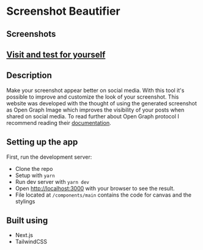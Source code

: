 # Screenshot Beautifier

## Screenshots

## [Visit and test for yourself](https://screenshot-beautifier.vercel.app/)

## Description 
Make your screenshot appear better on social media. With this tool it's possible to improve and customize the look of your screenshot. This website was developed with the thought of using the generated screenshot as Open Graph Image which improves the visibility of your posts when shared on social media. To read further about Open Graph protocol I recommend reading their [documentation](https://ogp.me/).

## Setting up the app

First, run the development server:

- Clone the repo
- Setup with `yarn`
- Run dev server with `yarn dev`
- Open [http://localhost:3000](http://localhost:3000) with your browser to see the result.
- File located at `/components/main` contains the code for canvas and the stylings

## Built using

- Next.js
- TailwindCSS

